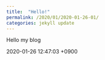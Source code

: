 ```yaml
---
title:  "Hello!"
permalink: /2020/01/2020-01-26-01/
categories: jekyll update
---
```

Hello my blog

2020-01-26 12:47:03 +0900

